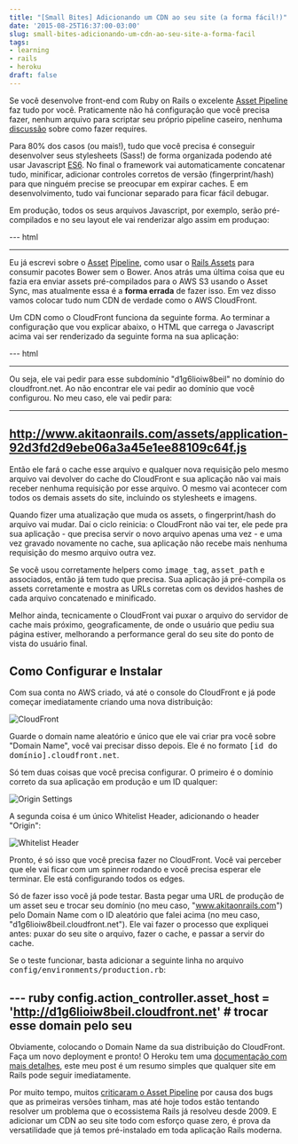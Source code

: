 ```yaml
---
title: "[Small Bites] Adicionando um CDN ao seu site (a forma fácil!)"
date: '2015-08-25T16:37:00-03:00'
slug: small-bites-adicionando-um-cdn-ao-seu-site-a-forma-facil
tags:
- learning
- rails
- heroku
draft: false
---
```


Se você desenvolve front-end com Ruby on Rails o excelente [Asset Pipeline](http://guides.rubyonrails.org/asset_pipeline.html) faz tudo por você. Praticamente não há configuração que você precisa fazer, nenhum arquivo para scriptar seu próprio pipeline caseiro, nenhuma [discussão](http://www.akitaonrails.com/2014/12/02/small-bites-em-defesa-do-asset-pipeline-tudo-que-voce-precisa) sobre como fazer requires.

Para 80% dos casos (ou mais!), tudo que você precisa é conseguir desenvolver seus stylesheets (Sass!) de forma organizada podendo até usar Javascript [ES6](https://github.com/TannerRogalsky/sprockets-es6). No final o framework vai automaticamente concatenar tudo, minificar, adicionar controles corretos de versão (fingerprint/hash) para que ninguém precise se preocupar em expirar caches. E em desenvolvimento, tudo vai funcionar separado para ficar fácil debugar.

Em produção, todos os seus arquivos Javascript, por exemplo, serão pré-compilados e no seu layout ele vai renderizar algo assim em produçao:

--- html
<script src="/assets/application-92d3fd2d9ebe06a3a45e1ee88109c64f.js" type="text/javascript"></script>
---

Eu já escrevi sobre o [Asset](http://www.akitaonrails.com/2012/07/01/asset-pipeline-para-iniciantes) [Pipeline](http://www.akitaonrails.com/2012/07/01/asset-pipeline-para-iniciantes-parte-2), como usar o [Rails Assets](http://www.akitaonrails.com/2013/12/13/rails-assets) para consumir pacotes Bower sem o Bower. Anos atrás uma última coisa que eu fazia era enviar assets pré-compilados para o AWS S3 usando o Asset Sync, mas atualmente essa é a **forma errada** de fazer isso. Em vez disso vamos colocar tudo num CDN de verdade como o AWS CloudFront.

Um CDN como o CloudFront funciona da seguinte forma. Ao terminar a configuração que vou explicar abaixo, o HTML que carrega o Javascript acima vai ser renderizado da seguinte forma na sua aplicação:

--- html
<script src="http://d1g6lioiw8beil.cloudfront.net/assets/application-92d3fd2d9ebe06a3a45e1ee88109c64f.js" type="text/javascript"></script>
---

Ou seja, ele vai pedir para esse subdomínio "d1g6lioiw8beil" no domínio do cloudfront.net. Ao não encontrar ele vai pedir ao domínio que você configurou. No meu caso, ele vai pedir para:

---
http://www.akitaonrails.com/assets/application-92d3fd2d9ebe06a3a45e1ee88109c64f.js
---

Então ele fará o cache esse arquivo e qualquer nova requisição pelo mesmo arquivo vai devolver do cache do CloudFront e sua aplicação não vai mais receber nenhuma requisição por esse arquivo. O mesmo vai acontecer com todos os demais assets do site, incluindo os stylesheets e imagens.

Quando fizer uma atualização que muda os assets, o fingerprint/hash do arquivo vai mudar. Daí o ciclo reinicia: o CloudFront não vai ter, ele pede pra sua aplicação - que precisa servir o novo arquivo apenas uma vez - e uma vez gravado novamente no cache, sua aplicação não recebe mais nenhuma requisição do mesmo arquivo outra vez.

Se você usou corretamente helpers como <tt>image_tag</tt>, <tt>asset_path</tt> e associados, então já tem tudo que precisa. Sua aplicação já pré-compila os assets corretamente e mostra as URLs corretas com os devidos hashes de cada arquivo concatenado e minificado. 

Melhor ainda, tecnicamente o CloudFront vai puxar o arquivo do servidor de cache mais próximo, geograficamente, de onde o usuário que pediu sua página estiver, melhorando a performance geral do seu site do ponto de vista do usuário final.

## Como Configurar e Instalar

Com sua conta no AWS criado, vá até o console do CloudFront e já pode começar imediatamente criando uma nova distribuição:

![CloudFront](https://akitaonrails.s3.amazonaws.com/assets/image_asset/image/497/AWS_CloudFront_Management_Console.png)

Guarde o domain name aleatório e único que ele vai criar pra você sobre "Domain Name", você vai precisar disso depois. Ele é no formato <tt>[id do domínio].cloudfront.net</tt>.

Só tem duas coisas que você precisa configurar. O primeiro é o domínio correto da sua aplicação em produção e um ID qualquer:

![Origin Settings](https://akitaonrails.s3.amazonaws.com/assets/image_asset/image/498/Screen_Shot_2015-08-25_at_15.46.44.png)

A segunda coisa é um único Whitelist Header, adicionando o header "Origin":

![Whitelist Header](https://akitaonrails.s3.amazonaws.com/assets/image_asset/image/499/Screen_Shot_2015-08-25_at_16.10.21.png)

Pronto, é só isso que você precisa fazer no CloudFront. Você vai perceber que ele vai ficar com um spinner rodando e você precisa esperar ele terminar. Ele está configurando todos os edges.

Só de fazer isso você já pode testar. Basta pegar uma URL de produção de um asset seu e trocar seu domínio (no meu caso, "www.akitaonrails.com") pelo Domain Name com o ID aleatório que falei acima (no meu caso, "d1g6lioiw8beil.cloudfront.net"). Ele vai fazer o processo que expliquei antes: puxar do seu site o arquivo, fazer o cache, e passar a servir do cache.

Se o teste funcionar, basta adicionar a seguinte linha no arquivo <tt>config/environments/production.rb</tt>:

--- ruby
config.action_controller.asset_host = 'http://d1g6lioiw8beil.cloudfront.net' # trocar esse domain pelo seu
---

Obviamente, colocando o Domain Name da sua distribuição do CloudFront. Faça um novo deployment e pronto! O Heroku tem uma [documentação com mais detalhes](https://devcenter.heroku.com/articles/using-amazon-cloudfront-cdn), este meu post é um resumo simples que qualquer site em Rails pode seguir imediatamente.

Por muito tempo, muitos [criticaram o Asset Pipeline](http://www.akitaonrails.com/2014/12/02/small-bites-em-defesa-do-asset-pipeline-tudo-que-voce-precisa) por causa dos bugs que as primeiras versões tinham, mas até hoje todos estão tentando resolver um problema que o ecossistema Rails já resolveu desde 2009. E adicionar um CDN ao seu site todo com esforço quase zero, é prova da versatilidade que já temos pré-instalado em toda aplicação Rails moderna.

